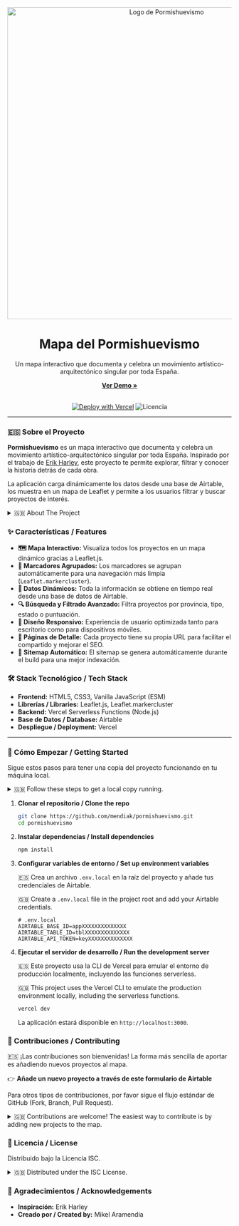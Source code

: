 <div align="center">
  <img src="https://pormishuevismo.vercel.app/assets/images/pormishuevismo-social-share.png" alt="Logo de Pormishuevismo" width="700"/>
  <h1>Mapa del Pormishuevismo</h1>
  <p>
    Un mapa interactivo que documenta y celebra un movimiento artístico-arquitectónico singular por toda España.
  </p>
  <p>
    <a href="https://pormishuevismo.vercel.app/"><strong>Ver Demo »</strong></a>
  </p>
  <br>
    <a href="https://vercel.com/new/clone?repository-url=https%3A%2F%2Fgithub.com%2Fmendiak%2Fpormishuevismo&env=AIRTABLE_BASE_ID,AIRTABLE_TABLE_ID,AIRTABLE_API_TOKEN&envDescription=Necesitas%20tus%20credenciales%20de%20Airtable%20para%20que%20la%20app%20funcione."><img src="https://vercel.com/button" alt="Deploy with Vercel"/></a>
    <img src="https://img.shields.io/github/license/mendiak/pormishuevismo?style=for-the-badge" alt="Licencia">
</div>

---

### 🇪🇸 Sobre el Proyecto

**Pormishuevismo** es un mapa interactivo que documenta y celebra un movimiento artístico-arquitectónico singular por toda España. Inspirado por el trabajo de [Erik Harley](https://www.oficinaperiferia.com/), este proyecto te permite explorar, filtrar y conocer la historia detrás de cada obra.

La aplicación carga dinámicamente los datos desde una base de Airtable, los muestra en un mapa de Leaflet y permite a los usuarios filtrar y buscar proyectos de interés.

<details>
<summary>🇬🇧 About The Project</summary>
<br>
<b>Pormishuevismo</b> is an interactive map that documents and celebrates a unique artistic-architectural movement throughout Spain. Inspired by the work of <a href="https://www.oficinaperiferia.com/">Erik Harley</a>, this project allows you to explore, filter, and learn the story behind each creation.
<br><br>
The application dynamically loads data from an Airtable base, displays it on a Leaflet map, and allows users to filter and search for projects of interest.
</details>

### ✨ Características / Features

*   **🗺️ Mapa Interactivo:** Visualiza todos los proyectos en un mapa dinámico gracias a Leaflet.js.
*   **🧩 Marcadores Agrupados:** Los marcadores se agrupan automáticamente para una navegación más limpia (`Leaflet.markercluster`).
*   **💾 Datos Dinámicos:** Toda la información se obtiene en tiempo real desde una base de datos de Airtable.
*   **🔍 Búsqueda y Filtrado Avanzado:** Filtra proyectos por provincia, tipo, estado o puntuación.
*   **📱 Diseño Responsivo:** Experiencia de usuario optimizada tanto para escritorio como para dispositivos móviles.
*   **🔗 Páginas de Detalle:** Cada proyecto tiene su propia URL para facilitar el compartido y mejorar el SEO.
*   **🤖 Sitemap Automático:** El sitemap se genera automáticamente durante el build para una mejor indexación.

### 🛠️ Stack Tecnológico / Tech Stack

*   **Frontend:** HTML5, CSS3, Vanilla JavaScript (ESM)
*   **Librerías / Libraries:** Leaflet.js, Leaflet.markercluster
*   **Backend:** Vercel Serverless Functions (Node.js)
*   **Base de Datos / Database:** Airtable
*   **Despliegue / Deployment:** Vercel

---

### 🚀 Cómo Empezar / Getting Started

Sigue estos pasos para tener una copia del proyecto funcionando en tu máquina local.

<details>
<summary>🇬🇧 Follow these steps to get a local copy running.</summary>
<br>
</details>

1.  **Clonar el repositorio / Clone the repo**
    ```sh
    git clone https://github.com/mendiak/pormishuevismo.git
    cd pormishuevismo
    ```

2.  **Instalar dependencias / Install dependencies**
    ```sh
    npm install
    ```

3.  **Configurar variables de entorno / Set up environment variables**
    
    🇪🇸 Crea un archivo `.env.local` en la raíz del proyecto y añade tus credenciales de Airtable.

    🇬🇧 Create a `.env.local` file in the project root and add your Airtable credentials.
    ```env
    # .env.local
    AIRTABLE_BASE_ID=appXXXXXXXXXXXXXX
    AIRTABLE_TABLE_ID=tblXXXXXXXXXXXXXX
    AIRTABLE_API_TOKEN=keyXXXXXXXXXXXXXX
    ```

4.  **Ejecutar el servidor de desarrollo / Run the development server**

    🇪🇸 Este proyecto usa la CLI de Vercel para emular el entorno de producción localmente, incluyendo las funciones serverless.

    🇬🇧 This project uses the Vercel CLI to emulate the production environment locally, including the serverless functions.
    ```sh
    vercel dev
    ```
    La aplicación estará disponible en `http://localhost:3000`.

### 🤝 Contribuciones / Contributing

🇪🇸 ¡Las contribuciones son bienvenidas! La forma más sencilla de aportar es añadiendo nuevos proyectos al mapa.

👉 **Añade un nuevo proyecto a través de este formulario de Airtable**

Para otros tipos de contribuciones, por favor sigue el flujo estándar de GitHub (Fork, Branch, Pull Request).

<details>
<summary>🇬🇧 Contributions are welcome! The easiest way to contribute is by adding new projects to the map.</summary>
<br>
👉 <b><a href="https://airtable.com/appKVW43s8ln8paHH/pagH805tE1RXU8V9y/form">Add a new project via this Airtable form</a></b>
<br><br>
For other types of contributions, please follow the standard GitHub flow (Fork, Branch, Pull Request).
</details>

### 📄 Licencia / License

Distribuido bajo la Licencia ISC.

<details>
<summary>🇬🇧 Distributed under the ISC License.</summary>
<br>
</details>

### 🙏 Agradecimientos / Acknowledgements

*   **Inspiración:** Erik Harley
*   **Creado por / Created by:** Mikel Aramendia
